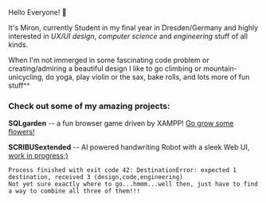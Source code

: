Hello Everyone!	 👋 

It's Miron, currently Student in my final year in Dresden/Germany and highly interested in *UX/UI design*, *computer science* and *engineering* stuff of all kinds.

When I'm not immerged in some fascinating code problem or creating/admiring a beautiful design I like to go climbing or mountain-unicycling, do yoga, play violin or the sax, bake rolls, and lots more of fun stuff^^

### Check out some of my amazing projects:

**SQLgarden** -- a fun browser game driven by XAMPP! [Go grow some flowers!](https://github.com/MironFoerster/SQLgarden)

**SCRIBUSextended** -- AI powered handwriting Robot with a sleek Web UI, [work in progress;)](https://github.com/MironFoerster/SCRIBUSextended)


```
Process finished with exit code 42: DestinationError: expected 1 destination, received 3 (design,code,engineering)
Not yet sure exactly where to go...hmmm...well then, just have to find a way to combine all three of them!!!
```
